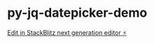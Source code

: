 # py-jq-datepicker-demo

[Edit in StackBlitz next generation editor ⚡️](https://stackblitz.com/~/github.com/hiteshtare/py-jq-datepicker-demo)